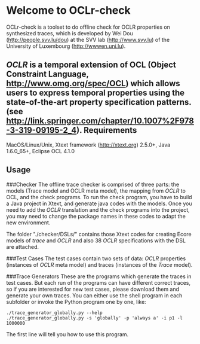 Welcome to OCLr-check
==========

OCLr-check is a toolset to do offline check for OCLR properties on synthesized traces, which is developed by Wei Dou (http://people.svv.lu/dou) at the SVV lab (http://www.svv.lu) of the University of Luxembourg (http://wwwen.uni.lu).

*OCLR* is a temporal extension of OCL (Object Constraint Language, http://www.omg.org/spec/OCL) which allows users to express temporal properties using the state-of-the-art property specification patterns. (see http://link.springer.com/chapter/10.1007%2F978-3-319-09195-2_4).
Requirements
---
MacOS/Linux/Unix,
Xtext framework (http://xtext.org) 2.5.0+,
Java 1.6.0_65+,
Eclipse OCL 4.1.0

Usage
---

###Checker
The offline trace checker is comprised of three parts: the models (Trace model and OCLR meta model), the mapping from *OCLR* to OCL, and the check programs. To run the check program, you have to build a Java project in Xtext, and generate java codes with the models. Once you need to add the *OCLR* translation and the check programs into the project, you may need to change the package names in these codes to adapt the new environment.

The folder "./checker/DSLs/" contains those Xtext  codes for creating Ecore models of *trace* and *OCLR* and also 38 *OCLR* specifications with the DSL are attached.

###Test Cases
The test cases contain two sets of data: *OCLR* properties (instances of *OCLR* meta model) and traces (instances of the *Trace* model).

###Trace Generators
These are the programs which generate the traces in test cases. But each run of the programs can have different correct traces, so if you are interested for new test cases, please download them and generate your own traces.
You can either use the shell program in each subfolder or invoke the Python program one by one, like:

```
./trace_generator_globally.py --help
./trace_generator_globally.py -s 'globally' -p 'always a' -i p1 -l 1000000
```
The first line will tell you how to use this program.
